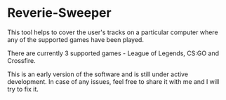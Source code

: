 # Reverie-Sweeper

This tool helps to cover the user's tracks on a particular computer where any of the supported games have been played.

There are currently 3 supported games - League of Legends, CS:GO and Crossfire.

This is an early version of the software and is still under active development.
In case of any issues, feel free to share it with me and I will try to fix it.

